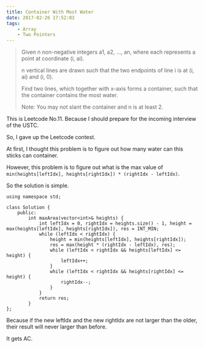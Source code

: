 ```yaml
---
title: Container With Most Water
date: 2017-02-26 17:52:03
tags:
    - Array
    - Two Pointers
---
```


> Given n non-negative integers a1, a2, ..., an, where each represents a point at coordinate (i, ai).
>
> n vertical lines are drawn such that the two endpoints of line i is at (i, ai) and (i, 0).
>
> Find two lines, which together with x-axis forms a container, such that the container contains the most water.
>
> Note: You may not slant the container and n is at least 2.

<!--more-->

This is Leetcode No.11. Because I should prepare for the incoming interview of the USTC.

So, I gave up the Leetcode contest.

At first, I thought this problem is to figure out how many water can this sticks can container.

However, this problem is to figure out what is the max value of `min(heights[leftIdx], heights[rightIdx]) * (rightIdx - leftIdx)`.

So the solution is simple.


```
using namespace std;

class Solution {
    public:
        int maxArea(vector<int>& heights) {
            int leftIdx = 0, rightIdx = heights.size() - 1, height = max(heights[leftIdx], heights[rightIdx]), res = INT_MIN;
            while (leftIdx < rightIdx) {
                height = min(heights[leftIdx], heights[rightIdx]);
                res = max(height * (rightIdx - leftIdx), res);
                while (leftIdx < rightIdx && heights[leftIdx] <= height) {
                    leftIdx++;
                }
                while (leftIdx < rightIdx && heights[rightIdx] <= height) {
                    rightIdx--;
                }
            }
            return res;
        }
};
```

Because if the new leftIdx and the new rightIdx are not larger than the older, their result will never larger than before.

It gets AC.
